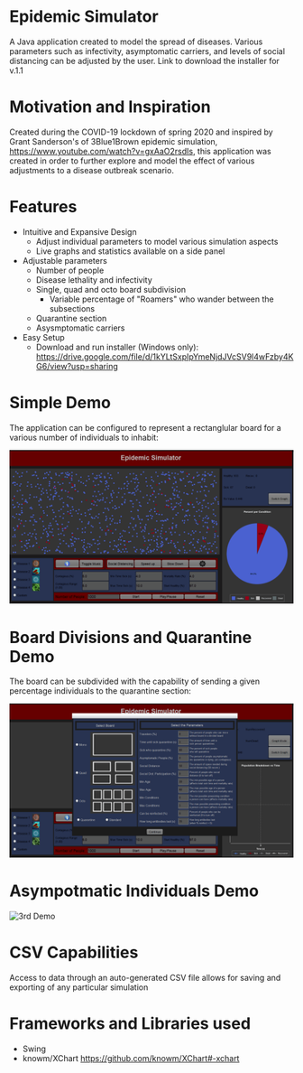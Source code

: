 # Epidemic Simulator
A Java application created to model the spread of diseases. Various parameters such as infectivity, asymptomatic carriers, and levels of social distancing can be adjusted by the user.
Link to download the installer for v.1.1 

# Motivation and Inspiration
Created during the COVID-19 lockdown of spring 2020 and inspired by Grant Sanderson's of 3Blue1Brown epidemic simulation, https://www.youtube.com/watch?v=gxAaO2rsdIs, this application was created in order to further explore and model the effect of various adjustments to a disease outbreak scenario.

# Features 
- Intuitive and Expansive Design
  - Adjust individual parameters to model various simulation aspects
  - Live graphs and statistics available on a side panel
- Adjustable parameters
  - Number of people
  - Disease lethality and infectivity
  - Single, quad and octo board subdivision
      - Variable percentage of "Roamers" who wander between the subsections
  - Quarantine section
  - Asysmptomatic carriers
- Easy Setup
  - Download and run installer (Windows only): https://drive.google.com/file/d/1kYLtSxpIpYmeNjdJVcSV9l4wFzby4KG6/view?usp=sharing
  

# Simple Demo
The application can be configured to represent a rectanglular board for a various number of individuals to inhabit: 

![Simple Demo](EpidemicSimGifs/EpidemicSimGeneralShowcase.gif)

# Board Divisions and Quarantine Demo
The board can be subdivided with the capability of sending a given percentage individuals to the quarantine section:

![2nd Demo](EpidemicSimGifs/EpidemicSimQuadQuarShowcase.gif)

# Asympotmatic Individuals Demo

![3rd Demo](EpidemicSimGifs/EpidemicSimAsymptomaticShowcase.gif)

# CSV Capabilities
Access to data through an auto-generated CSV file allows for saving and exporting of any particular simulation

# Frameworks and Libraries used
- Swing
- knowm/XChart https://github.com/knowm/XChart#-xchart
